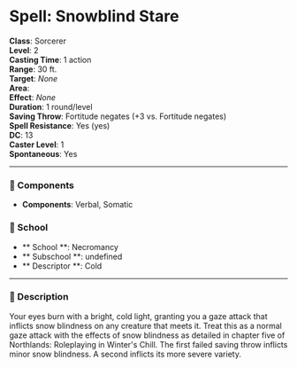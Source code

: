 
# Spell: Snowblind Stare
**Class**: Sorcerer  
**Level**: 2  
**Casting Time**: 1 action  
**Range**: 30 ft.  
**Target**: _None_  
**Area**:   
**Effect**: _None_  
**Duration**: 1 round/level  
**Saving Throw**: Fortitude negates (+3 vs. Fortitude negates)  
**Spell Resistance**: Yes (yes)  
**DC**: 13  
**Caster Level**: 1  
**Spontaneous**: Yes

---

### 🔮 Components
- **Components**: Verbal, Somatic

### 🏫 School
- ** School **: Necromancy
- ** Subschool **: undefined
- ** Descriptor **: Cold
---

### 📜 Description
Your eyes burn with a bright, cold light, granting you a gaze attack that inflicts snow blindness on any creature that meets it. Treat this as a normal gaze attack with the effects of snow blindness as detailed in chapter five of Northlands: Roleplaying in Winter's Chill. The first failed saving throw inflicts minor snow blindness. A second inflicts its more severe variety.

